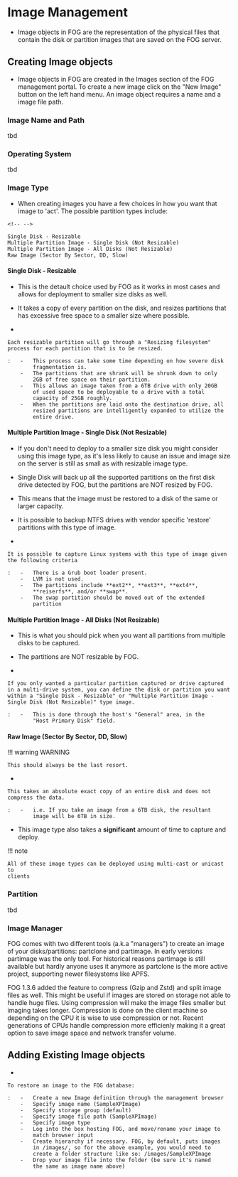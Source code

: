 # Image Management

-   Image objects in FOG are the representation of the physical files
    that contain the disk or partition images that are saved on the FOG
    server.

## Creating Image objects

-   Image objects in FOG are created in the Images section of the FOG
    management portal. To create a new image click on the "New Image"
    button on the left hand menu. An image object requires a name and a
    image file path.

### Image Name and Path

tbd

### Operating System

tbd

### Image Type

-   When creating images you have a few choices in how you want that
    image to 'act'. The possible partition types include:

```{=html}
<!-- -->
```
    Single Disk - Resizable
    Multiple Partition Image - Single Disk (Not Resizable)
    Multiple Partition Image - All Disks (Not Resizable)
    Raw Image (Sector By Sector, DD, Slow)

#### Single Disk - Resizable

-   This is the detault choice used by FOG as it works in most cases and
    allows for deployment to smaller size disks as well.

-   It takes a copy of every partition on the disk, and resizes
    partitions that has excessive free space to a smaller size where
    possible.

-   

    Each resizable partition will go through a "Resizing filesystem" process for each partition that is to be resized.

    :   -   This process can take some time depending on how severe disk
            fragmentation is.
        -   The partitions that are shrank will be shrunk down to only
            2GB of free space on their partition.
        -   This allows an image taken from a 6TB drive with only 20GB
            of used space to be deployable to a drive with a total
            capacity of 25GB roughly.
        -   When the partitions are laid onto the destination drive, all
            resized partitions are intelligently expanded to utilize the
            entire drive.

#### Multiple Partition Image - Single Disk (Not Resizable)

-   If you don't need to deploy to a smaller size disk you might
    consider using this image type, as it's less likely to cause an
    issue and image size on the server is still as small as with
    resizable image type.

-   Single Disk will back up all the supported partitions on the first
    disk drive detected by FOG, but the partitions are NOT resized by
    FOG.

-   This means that the image must be restored to a disk of the same or
    larger capacity.

-   It is possible to backup NTFS drives with vendor specific
    'restore' partitions with this type of image.

-   

    It is possible to capture Linux systems with this type of image given the following criteria

    :   -   There is a Grub boot loader present.
        -   LVM is not used.
        -   The partitions include **ext2**, **ext3**, **ext4**,
            **reiserfs**, and/or **swap**.
        -   The swap partition should be moved out of the extended
            partition

#### Multiple Partition Image - All Disks (Not Resizable)

-   This is what you should pick when you want all partitions from
    multiple disks to be captured.

-   The partitions are NOT resizable by FOG.

-   

    If you only wanted a particular partition captured or drive captured in a multi-drive system, you can define the disk or partition you want within a "Single Disk - Resizable" or "Multiple Partition Image - Single Disk (Not Resizable)" type image.

    :   -   This is done through the host's "General" area, in the
            "Host Primary Disk" field.

#### Raw Image (Sector By Sector, DD, Slow)

!!! warning WARNING

	This should always be the last resort.


-   

    This takes an absolute exact copy of an entire disk and does not compress the data.

    :   -   i.e. If you take an image from a 6TB disk, the resultant
            image will be 6TB in size.

-   This image type also takes a **significant** amount of time to
    capture and deploy.

!!! note

    All of these image types can be deployed using multi-cast or unicast to
    clients


### Partition

tbd

### Image Manager

FOG comes with two different tools (a.k.a "managers") to create an
image of your disks/partitions: partclone and partimage. In early
versions partimage was the only tool. For historical reasons partimage
is still available but hardly anyone uses it anymore as partclone is the
more active project, supporting newer filesystems like APFS.

FOG 1.3.6 added the feature to compress (Gzip and Zstd) and split image
files as well. This might be useful if images are stored on storage not
able to handle huge files. Using compression will make the image files
smaller but imaging takes longer. Compression is done on the client
machine so depending on the CPU it is wise to use compression or not.
Recent generations of CPUs handle compression more efficienly making it
a great option to save image space and network transfer volume.

## Adding Existing Image objects

-   

    To restore an image to the FOG database:

    :   -   Create a new Image definition through the management browser
        -   Specify image name (SampleXPImage)
        -   Specify storage group (default)
        -   Specify image file path (SampleXPImage)
        -   Specify image type
        -   Log into the box hosting FOG, and move/rename your image to
            match browser input
        -   Create hierarchy if necessary. FOG, by default, puts images
            in /images/, so for the above example, you would need to
            create a folder structure like so: /images/SampleXPImage
        -   Drop your image file into the folder (be sure it's named
            the same as image name above)
